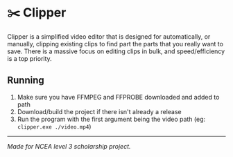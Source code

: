 # ✂️ Clipper
Clipper is a simplified video editor that is designed for automatically, or manually, clipping existing clips to find part the parts that you really want to save. There is a massive focus on editing clips in bulk, and speed/efficiency is a top priority.

## Running
1. Make sure you have FFMPEG and FFPROBE downloaded and added to path
1. Download/build the project if there isn't already a release
1. Run the program with the first argument being the video path (eg: `clipper.exe ./video.mp4`)

---
*Made for NCEA level 3 scholarship project.*